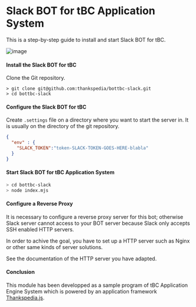  Slack BOT for tBC Application System
========================================================================
This is a step-by-step guide to install and start Slack BOT for tBC.

![image](https://github.com/thankspedia/bottbc-slack/assets/88827003/86dec8c1-5617-4109-bc53-f52c4aa93a89)

#### Install the Slack BOT for tBC ####

Clone the Git repository.

```
> git clone git@github.com:thankspedia/bottbc-slack.git
> cd bottbc-slack
```

#### Configure the Slack BOT for tBC ####

Create `.settings` file on a directory where you want to start the
server in. It is usually on the directory of the git repository.

```JSON
{
  "env" : {
    "SLACK_TOKEN":"token-SLACK-TOKEN-GOES-HERE-blabla"
  }
}
```


#### Start Slack BOT for tBC Application System ####

```sh
> cd bottbc-slack
> node index.mjs
```

#### Configure a Reverse Proxy ####

It is necessary to configure a reverse proxy server for this bot; otherwise
Slack server cannot access to your BOT server because Slack only accepts SSH
enabled HTTP servers.

In order to achive the goal, you have to set up a HTTP server such as Nginx or
other same kinds of server solutions.

See the documentation of the HTTP server you have adapted.

#### Conclusion ####

This module has been developped as a sample program of tBC Application Engine
System which is powered by an application framework [Thankspedia.js][].

[Thankspedia.js]: https://github.com/thankspedia/


